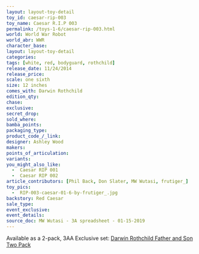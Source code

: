 ```yaml
---
layout: layout-toy-detail 
toy_id: caesar-rip-003
toy_name: Caesar R.I.P 003
permalink: /toys-1-6/caesar-rip-003.html
world: World War Robot
world_abr: WWR
character_base: 
layout: layout-toy-detail
categories: 
tags: [white, red, bodyguard, rothchild]
release_date: 11/24/2014
release_price: 
scale: one sixth
size: 12 inches
comes_with: Darwin Rothchild
edition_qty: 
chase: 
exclusive: 
secret_drop: 
sold_where: 
bamba_points: 
packaging_type: 
product_code_/_link:
designer: Ashley Wood
makers: 
points_of_articulation: 
variants: 
you_might_also_like: 
  -  Caesar RIP 001
  -  Caesar RIP 002
article_contributors: [Phil Back, Don Slater, MW Wutasi, frutiger_]
toy_pics: 
  -  RIP-003-caesar-01-6-by-frutiger_.jpg
backstory: Red Caesar
sale_type: 
event_exclusive: 
event_details: 
source_doc: MW Wutasi - 3A spreadsheet - 01-15-2019
---
```

Available as a 2-pack, 3AA Exclusive set: <a href="/toys-1-6/darwin-rothchild-father-and-son-two-pack.html">Darwin Rothchild Father and Son Two Pack</a>